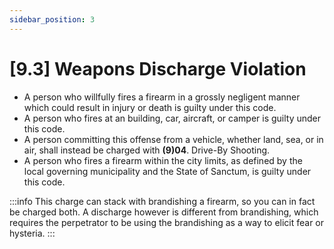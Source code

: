 ```yaml
---
sidebar_position: 3
---
```

# [9.3] Weapons Discharge Violation

- A person who willfully fires a firearm in a grossly negligent manner which could result in injury or death is guilty under this code.
- A person who fires at an building, car, aircraft, or camper is guilty under this code.
- A person committing this offense from a vehicle, whether land, sea, or in air, shall instead be charged with **(9)04**. Drive-By Shooting.
- A person who fires a firearm within the city limits, as defined by the local governing municipality and the State of Sanctum, is guilty under this code.

:::info
This charge can stack with brandishing a firearm, so you can in fact be charged both. A discharge however is different from brandishing, which requires the perpetrator to be using the brandishing as a way to elicit fear or hysteria.
:::